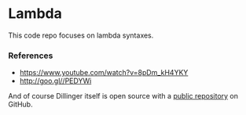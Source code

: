 # Lambda

This code repo focuses on lambda syntaxes.

  
### References

* https://www.youtube.com/watch?v=8pDm_kH4YKY
* http://goo.gl//PEDYWi

And of course Dillinger itself is open source with a [public repository](https://github.com/joemccann/dillinger) on GitHub.